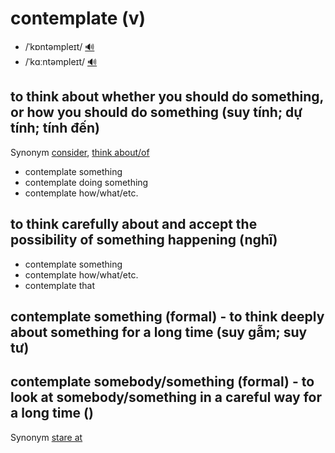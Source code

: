 # contemplate (v)

- /ˈkɒntəmpleɪt/ [🔊](https://www.oxfordlearnersdictionaries.com/media/english/uk_pron/x/xco/xcont/xcontemplate__gb_1.mp3)
- /ˈkɑːntəmpleɪt/ [🔊](https://www.oxfordlearnersdictionaries.com/media/english/us_pron/x/xco/xcont/xcontemplate__us_1.mp3)

## to think about whether you should do something, or how you should do something (suy tính; dự tính; tính đến)

Synonym [consider](), [think about/of]()

- contemplate something
- contemplate doing something
- contemplate how/what/etc.

## to think carefully about and accept the possibility of something happening (nghĩ)

- contemplate something
- contemplate how/what/etc.
- contemplate that

## contemplate something (formal) - to think deeply about something for a long time (suy gẫm; suy tư)

## contemplate somebody/something (formal) - to look at somebody/something in a careful way for a long time ()

Synonym [stare at]()

